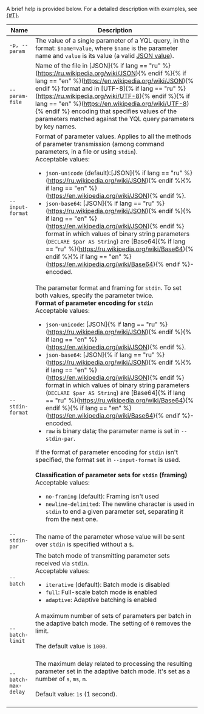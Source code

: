 A brief help is provided below. For a detailed description with examples, see [{#T}](../reference/ydb-cli/parameterized-queries-cli.md).

| Name | Description |
---|---
| `-p, --param` | The value of a single parameter of a YQL query, in the format: `$name=value`, where `$name` is the parameter name and `value` is its value (a valid [JSON value](https://www.json.org/json-ru.html)). |
| `--param-file` | Name of the file in [JSON]{% if lang == "ru" %}(https://ru.wikipedia.org/wiki/JSON){% endif %}{% if lang == "en" %}(https://en.wikipedia.org/wiki/JSON){% endif %} format and in [UTF-8]{% if lang == "ru" %}(https://ru.wikipedia.org/wiki/UTF-8){% endif %}{% if lang == "en" %}(https://en.wikipedia.org/wiki/UTF-8){% endif %} encoding that specifies values of the parameters matched against the YQL query parameters by key names. |
| `--input-format` | Format of parameter values. Applies to all the methods of parameter transmission (among command parameters, in a file or using `stdin`).<br/>Acceptable values:<ul><li>`json-unicode` (default):[JSON]{% if lang == "ru" %}(https://ru.wikipedia.org/wiki/JSON){% endif %}{% if lang == "en" %}(https://en.wikipedia.org/wiki/JSON){% endif %}.</li><li>`json-base64`: [JSON]{% if lang == "ru" %}(https://ru.wikipedia.org/wiki/JSON){% endif %}{% if lang == "en" %}(https://en.wikipedia.org/wiki/JSON){% endif %} format in which values of binary string parameters (`DECLARE $par AS String`) are [Base64]{% if lang == "ru" %}(https://ru.wikipedia.org/wiki/Base64){% endif %}{% if lang == "en" %}(https://en.wikipedia.org/wiki/Base64){% endif %}-encoded.</li></ul> |
| `--stdin-format` | The parameter format and framing for `stdin`. To set both values, specify the parameter twice.<br/>**Format of parameter encoding for `stdin`**<br/>Acceptable values:<ul><li>`json-unicode`: [JSON]{% if lang == "ru" %}(https://ru.wikipedia.org/wiki/JSON){% endif %}{% if lang == "en" %}(https://en.wikipedia.org/wiki/JSON){% endif %}.</li><li>`json-base64`: [JSON]{% if lang == "ru" %}(https://ru.wikipedia.org/wiki/JSON){% endif %}{% if lang == "en" %}(https://en.wikipedia.org/wiki/JSON){% endif %} format in which values of binary string parameters (`DECLARE $par AS String`) are [Base64]{% if lang == "ru" %}(https://ru.wikipedia.org/wiki/Base64){% endif %}{% if lang == "en" %}(https://en.wikipedia.org/wiki/Base64){% endif %}-encoded.</li><li>`raw` is binary data; the parameter name is set in `--stdin-par`.</li></ul>If the format of parameter encoding for `stdin` isn't specified, the format set in `--input-format` is used.<br/><br/>**Classification of parameter sets for `stdin` (framing)**<br/>Acceptable values:<ul><li>`no-framing` (default): Framing isn't used</li><li>`newline-delimited`: The newline character is used in `stdin` to end a given parameter set, separating it from the next one.</li></ul> |
| `--stdin-par` | The name of the parameter whose value will be sent over `stdin` is specified without a `$`. |
| `--batch` | The batch mode of transmitting parameter sets received via `stdin`.<br/>Acceptable values:<ul><li>`iterative` (default): Batch mode is disabled</li><li>`full`: Full-scale batch mode is enabled</li><li>`adaptive`: Adaptive batching is enabled |
| `--batch-limit` | A maximum number of sets of parameters per batch in the adaptive batch mode. The setting of `0` removes the limit.<br/><br/>The default value is `1000`.<br/><br/> |
| `--batch-max-delay` | The maximum delay related to processing the resulting parameter set in the adaptive batch mode. It's set as a number of `s`, `ms`, `m`.<br/><br/>Default value: `1s` (1 second).<br/><br/> |
